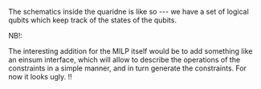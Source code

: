The schematics inside the quaridne is like so --- we have a set of logical qubits which keep track of the states of the qubits.

NB!: 

The interesting addition for the MILP itself would be to add something like an einsum interface,
which will allow to describe the operations of the constraints in a simple manner, and in turn generate the constraints.
For now it looks ugly. !!
